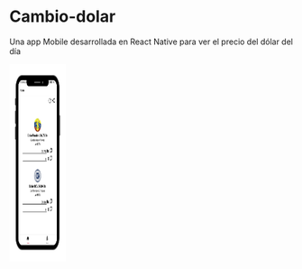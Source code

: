 # Cambio-dolar
Una app Mobile desarrollada en React Native para ver el precio del dólar del día

<img width="100px" height="350px" align="center" style="max-width: 40%;" src="./assets/PhoneCambioDolar.png" alt="App mobile" />
